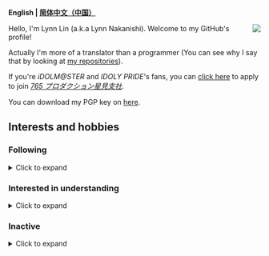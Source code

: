 **English | [简体中文（中国）](./README.zh-Hans-CN.md)**

<a href="https://github.com/anuraghazra/github-readme-stats">
  <img align="right" src="https://github-readme-stats.vercel.app/api?username=KisaragiChihaya&count_private=true&show_icons=true&title_color=1264fb&icon_color=2743d2" />
</a>

Hello, I'm Lynn Lin (a.k.a Lynn Nakanishi). Welcome to my GitHub's profile!

Actually I'm more of a translator than a programmer (You can see why I say that by looking at [my repositories](https://github.com/KisaragiChihaya?tab=repositories)).

If you're _iDOLM@STER_ and _IDOLY PRIDE_'s fans, you can [click here](https://github.com/765Pro-Hoshimi/welcome/issues/new/choose) to apply to join _[765 プロダクション星見支社](https://github.com/765Pro-Hoshimi)_.

You can download my PGP key on [here](./files/lynn-nakanishi.asc).

## Interests and hobbies

### Following

<details>
<summary>Click to expand</summary>

#### Idol

- _THE iDOLM@STER_ series

  - THE iDOLM@STER
  - THE iDOLM@STER CINDERELLA GIRLS
  - THE iDOLM@STER MILLION LIVE!

- _LoveLive!_ series

  - μ's

- _IDOLY PRIDE_ series

  - Tsuki no Tempest/Moon Tempest
  - SUNNY PEACE
  - Mana Nagase
  - TRINITYAiLE
  - LizNoir

- _Macross_ series

  - Walküre/Valkyrie

#### Computer

- Free/Libre Software
- GNU/Linux
- Programming language

  - C
  - C++
  - Python

- Scripting language

  - JavaScript

- Markup language

  - HTML
  - CSS
  - Markdown

- 3D

  - Blender

#### Music

- Music genre

  - J-Pop
  - Pop Rock
  - Funk
  - Indle Pop
  - City Pop
  - New Wave
  - EDM

- Singer

  - Suzuko Momori
  - Asami Imai
  - Akina Nakamori
  - iri
  - Seira Kariya
  - Mizuki Ohira
  - Kana Wakareno

- Musician

  - Rimi Nishimoto

- Band and group

  - sakanaction
  - 765THEATER ALLSTARS
  - μ's
  - Ho-kago Tea Time
  - Galileo Galilei→BBHF
  - Kinoko Teikoku
  - Spitz
  - NONA REEVES
  - Awesome City Club
  - SPiCYSOL
  - PASOCOM MUSIC CLUB
  - Humbert Humbert
  - Suiyoubi no Kampanera/Wednesday Campanella
  - ZUTOMAYO/Zutto Mayonaka de Iinoni
  - Yorushika
  - back number
  - ORESAMA
  - Indigo La End & DADARAY & Gesu no Kiwami Otome

#### Language and writing system

- Sino-Tibetan

  - Standard Chinese
  - Mandarin Chinese
  - Cantonese

- Japonic

  - Japanese

- Indo-European

  - English
  - German
  - Russian
  - French

- _Linguistics_ and _Applied linguistics_
- Chinese linguistics
- Typography

#### Games

- FPS

  - Insurgency: Sandstorm
  - Squad
  - Titanfall 2

- Rhythm

  - THE iDOLM@STER SHINY FESTA
  - THE iDOLM@STER MILLION LIVE! THEATER DAYS
  - THE iDOLM@STER CINDERELLA GIRLS STARLIGHT STAGE
  - LoveLive! School iDOL festival

- Driving

  - Forza Horizon 4
  - Forza Horizon 3
  - Forza Motorsport 6: Apex
  - Need For Speed
  - Need For Speed: Most Wanted
  - Need for Speed: Payback
  - The Crew 2
  - Euro Truck Simulator 2

- Others

  - IDOLY PRIDE
  - THE iDOLM@STER Starlit Season
  - THE iDOLM@STER Stella Stage
  - THE iDOLM@STER PLATINUM STARS
  - THE iDOLM@STER ONE FOR ALL
  - THE iDOLM@STER POPLINKS
  - THE iDOLM@STER SHINY COLORS
  - THE iDOLM@STER CINDERELLA GIRLS
  - THE iDOLM@STER MILLION LIVE!
  - LoveLive! School iDOL festival All Stars
  - VA-11 Hall-A: Cyberpunk Bartender Action
  - Disco Elysium
  - Cities: Skylines
  - No Man's Sky
  - ASTRONEER
  - Microsoft Flight Simulator

#### Transport

- Rail transport

  - _Railway_ and _High-speed rail_
  - _Rapid transit_ and _Mass rapid transit (MRT)_
  - Light rail transit (LRT)
  - Tram

- Car

#### Electrnic

- Sony
- Android
- Photography
- Amateur radio
</details>

### Interested in understanding

<details>
<summary>Click to expand</summary>

- Wake Up Girls!
- Yasushi Akimoto
</details>

### Inactive

<details>
<summary>Click to expand</summary>

- VOCALOID
- Touhou Project
- Kagerou Project
- China Railway Girl
- K-ON!
</details>
